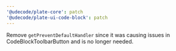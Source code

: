 ```yaml
---
'@udecode/plate-core': patch
'@udecode/plate-ui-code-block': patch
---
```


Remove `getPreventDefaultHandler` since it was causing issues in CodeBlockToolbarButton and is no longer needed.
